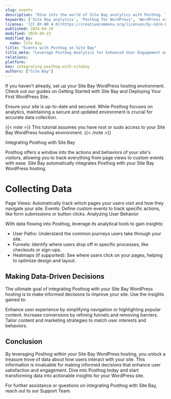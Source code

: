 ```yaml
---
slug: events
description: "Dive into the world of Site Bay analytics with Posthog. Track user interactions, screen views, and more to understand how visitors engage with your WordPress sites."
keywords: ['Site Bay analytics', 'Posthog for WordPress', 'WordPress user tracking', 'Posthog events', 'User engagement analytics']
license: '[CC BY-ND 4.0](https://creativecommons.org/licenses/by-nd/4.0)'
published: 2024-04-19
modified: 2024-04-23
modified_by:
  name: Site Bay
title: "Events with Posthog on Site Bay"
title_meta: "Leverage Posthog Analytics for Enhanced User Engagement on Site Bay"
relations:
platform:
key: integrating-posthog-with-sitebay
authors: ["Site Bay"]
---
```


If you haven't already, set up your Site Bay WordPress hosting environment. Check out our guides on Getting Started with Site Bay and Deploying Your First WordPress Site.

Ensure your site is up-to-date and secured. While Posthog focuses on analytics, maintaining a secure and updated environment is crucial for accurate data collection.

{{< note >}}
This tutorial assumes you have root or sudo access to your Site Bay WordPress hosting environment.
{{< /note >}}

Integrating Posthog with Site Bay

Posthog offers a window into the actions and behaviors of your site's visitors, allowing you to track everything from page views to custom events with ease. Site Bay automatically integrates Posthog with your Site Bay WordPress hosting.

# Collecting Data

Page Views: Automatically track which pages your users visit and how they navigate your site.
Events: Define custom events to track specific actions, like form submissions or button clicks.
Analyzing User Behavior

With data flowing into Posthog, leverage its analytical tools to gain insights:
- User Paths: Understand the common journeys users take through your site.
- Funnels: Identify where users drop off in specific processes, like checkouts or sign-ups.
- Heatmaps (if supported): See where users click on your pages, helping to optimize design and layout.
## Making Data-Driven Decisions

The ultimate goal of integrating Posthog with your Site Bay WordPress hosting is to make informed decisions to improve your site. Use the insights gained to:

Enhance user experience by simplifying navigation or highlighting popular content.
Increase conversions by refining funnels and removing barriers.
Tailor content and marketing strategies to match user interests and behaviors.
## Conclusion

By leveraging Posthog within your Site Bay WordPress hosting, you unlock a treasure trove of data about how users interact with your site. This information is invaluable for making informed decisions that enhance user satisfaction and engagement. Dive into Posthog today and start transforming data into actionable insights for your WordPress site.

For further assistance or questions on integrating Posthog with Site Bay, reach out to our Support Team.